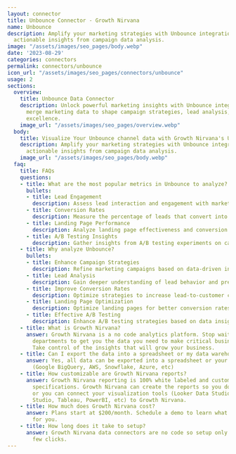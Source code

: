 ```yaml
---
layout: connector
title: Unbounce Connector - Growth Nirvana
name: Unbounce
description: Amplify your marketing strategies with Unbounce integration, gaining
  actionable insights from campaign data analysis.
image: "/assets/images/seo_pages/body.webp"
date: '2023-08-29'
categories: connectors
permalink: connectors/unbounce
icon_url: "/assets/images/seo_pages/connectors/unbounce"
usage: 2
sections:
  overview:
    title: Unbounce Data Connector
    description: Unlock powerful marketing insights with Unbounce integration. Seamlessly
      merge marketing data to shape campaign strategies, lead analysis, and operational
      excellence.
    image_url: "/assets/images/seo_pages/overview.webp"
  body:
    title: Visualize Your Unbounce channel data with Growth Nirvana's Unbounce Connector
    description: Amplify your marketing strategies with Unbounce integration, gaining
      actionable insights from campaign data analysis.
    image_url: "/assets/images/seo_pages/body.webp"
  faq:
    title: FAQs
    questions:
    - title: What are the most popular metrics in Unbounce to analyze?
      bullets:
      - title: Lead Engagement
        description: Assess lead interaction and engagement with marketing materials.
      - title: Conversion Rates
        description: Measure the percentage of leads that convert into customers.
      - title: Landing Page Performance
        description: Analyze landing page effectiveness and conversion rates.
      - title: A/B Testing Insights
        description: Gather insights from A/B testing experiments on campaigns.
    - title: Why analyze Unbounce?
      bullets:
      - title: Enhance Campaign Strategies
        description: Refine marketing campaigns based on data-driven insights.
      - title: Lead Analysis
        description: Gain deeper understanding of lead behavior and preferences.
      - title: Improve Conversion Rates
        description: Optimize strategies to increase lead-to-customer conversion rates.
      - title: Landing Page Optimization
        description: Optimize landing pages for better conversion rates.
      - title: Effective A/B Testing
        description: Enhance A/B testing strategies based on data insights.
    - title: What is Growth Nirvana?
      answer: Growth Nirvana is a no code analytics platform. Stop waiting for other
        departments to get you the data you need to make critical business decisions.
        Take control of the insights that will grow your business.
    - title: Can I export the data into a spreadsheet or my data warehouse?
      answer: Yes, all data can be exported into a spreadsheet or your data warehouse
        (Google BigQuery, AWS, Snowflake, Azure, etc)
    - title: How customizable are Growth Nirvana reports?
      answer: Growth Nirvana reporting is 100% white labeled and customized to your
        specifications. Growth Nirvana can create the reports so you don’t have to
        or you can connect your visualization tools (Looker Data Studio/Google Data
        Studio, Tableau, PowerBI, etc) to Growth Nirvana.
    - title: How much does Growth Nirvana cost?
      answer: Plans start at $200/month. Schedule a demo to learn what plan is best
        for you.
    - title: How long does it take to setup?
      answer: Growth Nirvana data connectors are no code so setup only requires a
        few clicks.
---
```

